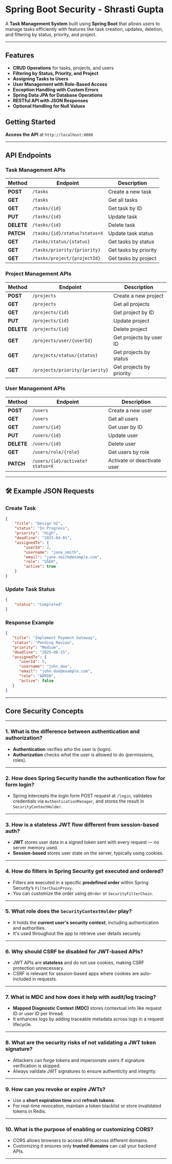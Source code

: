 # Spring Boot Security - Shrasti Gupta

A **Task Management System** built using **Spring Boot** that allows users to manage tasks efficiently with features like task creation, updates, deletion, and filtering by status, priority, and project.

---

## Features

- **CRUD Operations** for tasks, projects, and users
- **Filtering by Status, Priority, and Project**
- **Assigning Tasks to Users**
- **User Management with Role-Based Access**
- **Exception Handling with Custom Errors**
- **Spring Data JPA for Database Operations**
- **RESTful API with JSON Responses**
- **Optional Handling for Null Values**

## Getting Started
**Access the API** at `http://localhost:8080`

---

## API Endpoints

### **Task Management APIs**

| Method  | Endpoint                         | Description                  |
|---------|----------------------------------|------------------------------|
| **POST**  | `/tasks`                        | Create a new task            |
| **GET**   | `/tasks`                        | Get all tasks                |
| **GET**   | `/tasks/{id}`                   | Get task by ID               |
| **PUT**   | `/tasks/{id}`                   | Update task                  |
| **DELETE**| `/tasks/{id}`                   | Delete task                  |
| **PATCH** | `/tasks/{id}/status?status=X`   | Update task status           |
| **GET**   | `/tasks/status/{status}`        | Get tasks by status          |
| **GET**   | `/tasks/priority/{priority}`    | Get tasks by priority        |
| **GET**   | `/tasks/project/{projectId}`    | Get tasks by project         |

### **Project Management APIs**

| Method  | Endpoint                         | Description                  |
|---------|----------------------------------|------------------------------|
| **POST**  | `/projects`                     | Create a new project         |
| **GET**   | `/projects`                     | Get all projects             |
| **GET**   | `/projects/{id}`                | Get project by ID            |
| **PUT**   | `/projects/{id}`                | Update project               |
| **DELETE**| `/projects/{id}`                | Delete project               |
| **GET**   | `/projects/user/{userId}`       | Get projects by user ID      |
| **GET**   | `/projects/status/{status}`     | Get projects by status       |
| **GET**   | `/projects/priority/{priority}` | Get projects by priority     |

### **User Management APIs**

| Method  | Endpoint                         | Description                  |
|---------|----------------------------------|------------------------------|
| **POST**  | `/users`                        | Create a new user            |
| **GET**   | `/users`                        | Get all users                |
| **GET**   | `/users/{id}`                   | Get user by ID               |
| **PUT**   | `/users/{id}`                   | Update user                  |
| **DELETE**| `/users/{id}`                   | Delete user                  |
| **GET**   | `/users/role/{role}`            | Get users by role            |
| **PATCH** | `/users/{id}/activate?status=X` | Activate or deactivate user  |

---

## 🛠 Example JSON Requests

### **Create Task**
```json
{
    "title": "Design UI",
    "status": "In Progress",
    "priority": "High",
    "deadline": "2025-04-01",
    "assignedTo": {
        "userId": 2,
        "username": "jane_smith",
        "email": "jane.smith@example.com",
        "role": "USER",
        "active": true
    }
}
```

### **Update Task Status**
```json
{
    "status": "Completed"
}
```

### **Response Example**
```json
{
   "title": "Implement Payment Gateway",
   "status": "Pending Review",
   "priority": "Medium",
   "deadline": "2025-08-15",
   "assignedTo": {
      "userId": 5,
      "username": "john_doe",
      "email": "john.doe@example.com",
      "role": "ADMIN",
      "active": false
   }
}
```
---
## Core Security Concepts

---

### 1. What is the difference between authentication and authorization?
- **Authentication** verifies *who* the user is (login).
- **Authorization** checks *what* the user is allowed to do (permissions, roles).

---

### 2. How does Spring Security handle the authentication flow for form login?
- Spring intercepts the login form POST request at `/login`, validates credentials via `AuthenticationManager`, and stores the result in `SecurityContextHolder`.

---

### 3. How is a stateless JWT flow different from session-based auth?
- **JWT** stores user data in a signed token sent with every request — no server memory used.
- **Session-based** stores user state on the server, typically using cookies.

---

### 4. How do filters in Spring Security get executed and ordered?
- Filters are executed in a specific **predefined order** within Spring Security’s `FilterChainProxy`.
- You can customize the order using `@Order` or `SecurityFilterChain`.

---

### 5. What role does the `SecurityContextHolder` play?
- It holds the **current user's security context**, including authentication and authorities.
- It's used throughout the app to retrieve user details securely.

---

### 6. Why should CSRF be disabled for JWT-based APIs?
- JWT APIs are **stateless** and do not use cookies, making CSRF protection unnecessary.
- CSRF is relevant for session-based apps where cookies are auto-included in requests.

---

### 7. What is MDC and how does it help with audit/log tracing?
- **Mapped Diagnostic Context (MDC)** stores contextual info like request ID or user ID per thread.
- It enhances logs by adding traceable metadata across logs in a request lifecycle.

---

### 8. What are the security risks of not validating a JWT token signature?
- Attackers can forge tokens and impersonate users if signature verification is skipped.
- Always validate JWT signatures to ensure authenticity and integrity.

---

### 9. How can you revoke or expire JWTs?
- Use a **short expiration time** and **refresh tokens**.
- For real-time revocation, maintain a token blacklist or store invalidated tokens in Redis.

---

### 10. What is the purpose of enabling or customizing CORS?
- CORS allows browsers to access APIs across different domains.
- Customizing it ensures only **trusted domains** can call your backend APIs.

---